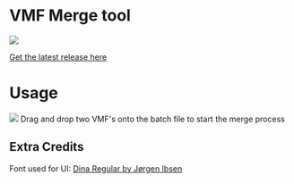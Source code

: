 # VMF Merge tool

![](http://harrygodden.com/rs/?i=5c0cf76a1d60a.png)

[Get the latest release here](https://github.com/Terri00/VMFM/releases)

# Usage
![](http://harrygodden.com/rs/?i=5c0cf81b392ea.png)
Drag and drop two VMF's onto the batch file to start the merge process


## Extra Credits

Font used for UI: [Dina Regular by Jørgen Ibsen](https://github.com/jibsen)

